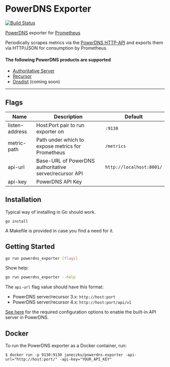 # PowerDNS Exporter

[![Build Status](https://travis-ci.org/janeczku/powerdns-exporter.svg?branch=master)](https://travis-ci.org/janeczku/powerdns-exporter)

[PowerDNS](https://www.powerdns.com/) exporter for [Prometheus](http://prometheus.io/)

Periodically scrapes metrics via the [PowerDNS HTTP-API](https://doc.powerdns.com/md/httpapi/README/) and exports them via HTTP/JSON for consumption by Prometheus.

#### The following PowerDNS products are supported
* [Authoritative Server](https://www.powerdns.com/auth.html)
* [Recursor](https://www.powerdns.com/recursor.html)
* [Dnsdist](http://dnsdist.org/) (coming soon)

---

## Flags

Name | Description | Default
---- | ---- | ----
listen-address | Host:Port pair to run exporter on | `:9130`
metric-path | Path under which to expose metrics for Prometheus | `/metrics`
api-url | Base-URL of PowerDNS authoritative server/recursor API | `http://localhost:8001/`
api-key | PowerDNS API Key | ` `

## Installation

Typical way of installing in Go should work.

```
go install
```

A Makefile is provided in case you find a need for it.

## Getting Started

```bash
go run powerdns_exporter [flags]
```

Show help:

```bash
go run powerdns_exporter --help
```

The `api-url` flag value should have this format:

* PowerDNS server/recursor 3.x: `http://host:port`
* PowerDNS server/recursor 4.x: `http://host:port/api/v1`

[See here](https://doc.powerdns.com/md/httpapi/README/) for the required configuration options to enable the built-in API server in PowerDNS.

## Docker

To run the PowerDNS exporter as a Docker container, run:

    $ docker run -p 9130:9130 janeczku/powerdns-exporter -api-url="http://host:port/" -api-key="YOUR_API_KEY"
